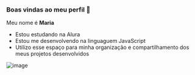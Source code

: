 ### Boas vindas ao meu perfil 💙

Meu nome é **Maria**
- Estou estudando na Alura
- Estou me desenvolvendo na linguaguem JavaScript
- Utilizo esse espaço para minha organização e compartilhamento dos meus projetos desenvolvidos

![image](https://github.com/user-attachments/assets/4a5ca901-8290-4a5c-95c7-425bb22c3a8b)
